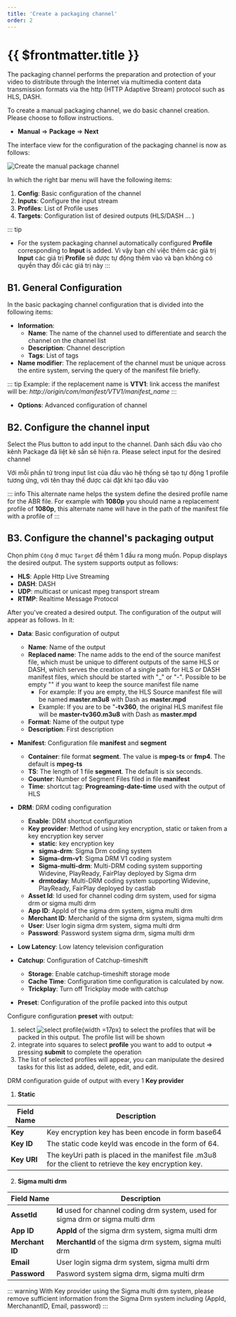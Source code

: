 ```yaml
---
title: 'Create a packaging channel'
order: 2
---
```


# {{ $frontmatter.title }}


The packaging channel performs the preparation and protection of your video to distribute through the Internet via multimedia content data transmission formats via the http (HTTP Adaptive Stream) protocol such as HLS, DASH.

To create a manual packaging channel, we do basic channel creation. Please choose to follow instructions.

- **Manual** => **Package** => **Next**

The interface view for the configuration of the packaging channel is now as follows:

![Create the manual package channel](../images/um-create-channel/um-create-package-channel-1.png)



In which the right bar menu will have the following items:

1. **Config**: Basic configuration of the channel
2. **Inputs**: Configure the input stream
3. **Profiles**: List of Profile uses
4. **Targets**: Configuration list of desired outputs (HLS/DASH ... )



::: tip
* For the system packaging channel automatically configured **Profile** corresponding to **Input** is added. Vì vậy bạn chỉ việc thêm các giá trị **Input** các giá trị **Profile** sẽ được tự động thêm vào và bạn không có quyền thay đổi các giá trị này
:::

## B1. General Configuration

In the basic packaging channel configuration that is divided into the following items:
- **Information**:
    - **Name**: The name of the channel used to differentiate and search the channel on the channel list
    - **Description**: Channel description
    - **Tags**: List of tags
- **Name modifier**: The replacement of the channel must be unique across the entire system, serving the query of the manifest file briefly.

::: tip
Example: if the replacement name is **VTV1**: link access the manifest will be: *http://origin/com/manifest/VTV1/manifest_name*
:::

- **Options**: Advanced configuration of channel

## B2. Configure the channel input

Select the Plus button to add input to the channel. Danh sách đầu vào cho kênh Package đã liệt kê sẵn sẽ hiện ra. Please select input for the desired channel

Với mỗi phần tử trong input list của đầu vào hệ thống sẽ tạo tự động 1 profile tương ứng, với tên thay thế được cài đặt khi tạo đầu vào

::: info
This alternate name helps the system define the desired profile name for the ABR file. For example with **1080p** you should name a replacement profile of **1080p**, this alternate name will have in the path of the manifest file with a profile of
:::


## B3. Configure the channel's packaging output

Chọn phím `Cộng` ở mục `Target` để thêm 1 đầu ra mong muốn. Popup displays the desired output. The system supports output as follows:

* **HLS**: Apple Http Live Streaming
* **DASH**: DASH
* **UDP**: multicast or unicast mpeg transport stream
* **RTMP**: Realtime Message Protocol

After you've created a desired output. The configuration of the output will appear as follows. In it:

* **Data**: Basic configuration of output
    * **Name**: Name of the output
    * **Replaced name**: The name adds to the end of the source manifest file, which must be unique to different outputs of the same HLS or DASH, which serves the creation of a single path for HLS or DASH manifest files, which should be started with "_" or "-". Possible to be empty "" if you want to keep the source manifest file name
        * For example: If you are empty, the HLS Source manifest file will be named **master.m3u8** with Dash as **master.mpd**
        * Example: If you are to be "**-tv360**, the original HLS manifest file will be **master-tv360.m3u8** with Dash as **master.mpd**
    * **Format**: Name of the output type
    * **Description**: First description
* **Manifest**: Configuration file **manifest** and **segment**
    * **Container**: file format **segment**. The value is **mpeg-ts** or **fmp4**. The default is **mpeg-ts**
    * **TS**: The length of 1 file **segment**. The default is six seconds.
    * **Counter**: Number of Segment Files filed in file **manifest**
    * **Time**: shortcut tag: **Progreaming-date-time**  used with the output of HLS
* **DRM**: DRM coding configuration
    * **Enable**: DRM shortcut configuration
    * **Key provider**: Method of using key encryption, static or taken from a key encryption key server
        * **static**: key encryption key
        * **sigma-drm**: Sigma Drm coding system
        * **Sigma-drm-v1**: Sigma DRM V1 coding system
        * **Sigma-multi-drm**: Multi-DRM coding system supporting Widevine, PlayReady, FairPlay deployed by Sigma drm
        * **drmtoday**: Multi-DRM coding system supporting Widevine, PlayReady, FairPlay deployed by castlab
    * **Asset Id**: Id used for channel coding drm system, used for sigma drm or sigma multi drm
    * **App ID**: AppId of the sigma drm system, sigma multi drm
    * **Merchant ID**: MerchanId of the sigma drm system, sigma multi drm
    * **User**: User login sigma drm system, sigma multi drm
    * **Password**: Password system sigma drm, sigma multi drm

* **Low Latency**: Low latency television configuration
* **Catchup**: Configuration of Catchup-timeshift

    * **Storage**: Enable catchup-timeshift storage mode
    * **Cache Time**: Configuration time configuration is calculated by now.
    * **Trickplay**: Turn off Trickplay mode with catchup
* **Preset**: Configuration of the profile packed into this output


Configure configuration **preset** with output:

1. select ![select profile](../images/um-create-channel/um-select-profile.png){width =17px} to select the profiles that will be packed in this output. The profile list will be shown
2. integrate into squares to select **profile** you want to add to output => pressing **submit** to complete the operation
3. The list of selected profiles will appear, you can manipulate the desired tasks for this list as added, delete, edit, and edit.



DRM configuration guide of output with every 1 **Key provider**


1. **Static**

| Field Name  | Description                                                                                             |
| ----------- | ------------------------------------------------------------------------------------------------------- |
| **Key**     | Key encryption key has been encode in form base64                                                       |
| **Key ID**  | The static code keyId was encode in the form of 64.                                                     |
| **Key URI** | The keyUri path is placed in the manifest file .m3u8 for the client to retrieve the key encryption key. |


2. **Sigma multi drm**

| Field Name      | Description                                                                      |
| --------------- | -------------------------------------------------------------------------------- |
| **AssetId**     | **Id** used for channel coding drm system, used for sigma drm or sigma multi drm |
| **App ID**      | **AppId** of the sigma drm system, sigma multi drm                               |
| **Merchant ID** | **MerchantId** of the sigma drm system, sigma multi drm                          |
| **Email**       | User login sigma drm system, sigma multi drm                                     |
| **Password**    | Pasword system sigma drm, sigma multi drm                                        |


::: warning
With Key provider using the Sigma multi drm system, please remove sufficient information from the Sigma Drm system including (AppId, MerchanantID, Email, password)
:::




